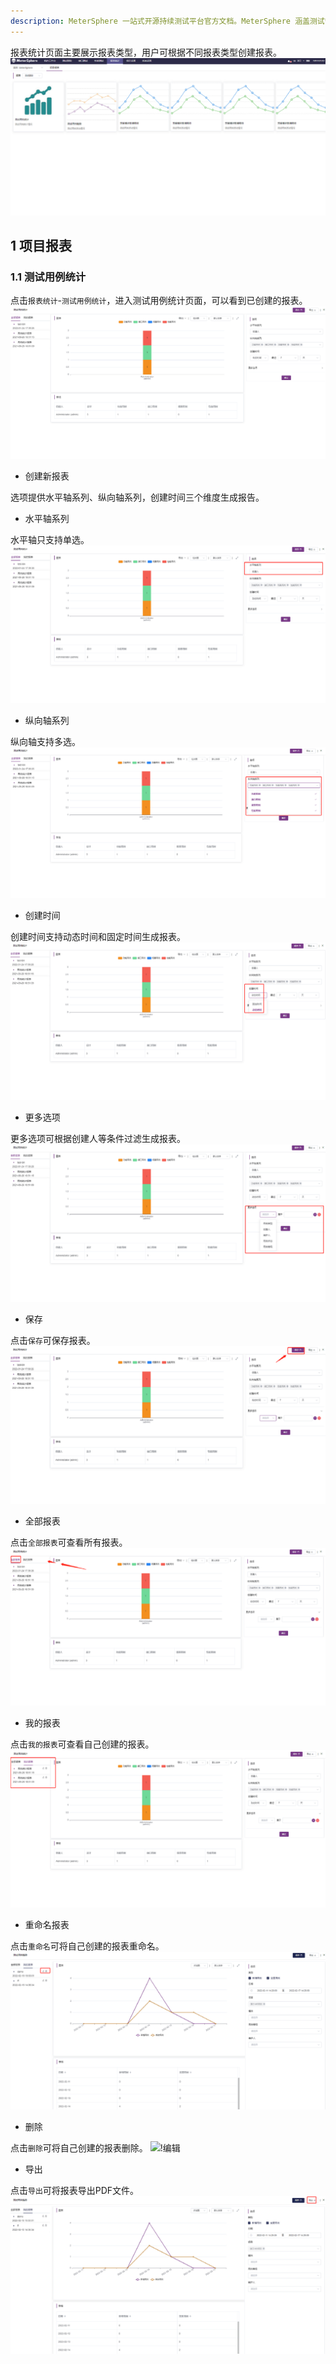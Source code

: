 ```yaml
---
description: MeterSphere 一站式开源持续测试平台官方文档。MeterSphere 涵盖测试管理、接口测试、UI 测试和性能测试等功能，全面兼容 JMeter、Selenium 等主流开源标准，有效助力开发和测试团队充分利用云弹性进行高度可 扩展的自动化测试，加速高质量的软件交付。
---
```



报表统计页面主要展示报表类型，用户可根据不同报表类型创建报表。
![!报表统计_首页](../../img/report_statistics/报表统计_首页.png)

## 1 项目报表
### 1.1 测试用例统计
点击`报表统计`-`测试用例统计`，进入测试用例统计页面，可以看到已创建的报表。
![!测试用例统计](../../img/report_statistics/测试用例统计.png)

- 创建新报表

选项提供水平轴系列、纵向轴系列，创建时间三个维度生成报告。

-  水平轴系列

水平轴只支持单选。
![!水平轴系列](../../img/report_statistics/水平轴系列.png)

- 纵向轴系列

纵向轴支持多选。
![!纵向轴系列](../../img/report_statistics/纵向轴系列.png)

- 创建时间

创建时间支持动态时间和固定时间生成报表。
![!创建时间](../../img/report_statistics/创建时间.png)

- 更多选项

更多选项可根据创建人等条件过滤生成报表。
![!更多选项](../../img/report_statistics/更多选项.png)

- 保存

点击`保存`可保存报表。
![!保存](../../img/report_statistics/保存.png)

- 全部报表

点击`全部报表`可查看所有报表。
![!全部报表](../../img/report_statistics/全部报表.png)

- 我的报表

点击`我的报表`可查看自己创建的报表。
![!我的报表](../../img/report_statistics/我的报表.png)

- 重命名报表

点击`重命名`可将自己创建的报表重命名。
![!编辑](../../img/report_statistics/编辑.png)

- 删除

点击`删除`可将自己创建的报表删除。
![!编辑](../../img/report_statistics/删除.png)

- 导出

点击`导出`可将报表导出PDF文件。
![!导出](../../img/report_statistics/导出.png)



